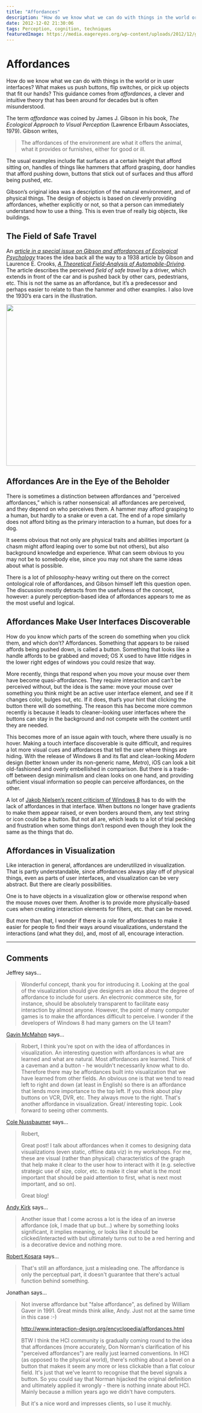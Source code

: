 ```yaml
---
title: "Affordances"
description: "How do we know what we can do with things in the world or in user interfaces? What makes us push buttons, flip switches, or pick up objects that fit our hands? This guidance comes from affordances, a clever and intuitive theory that has been around for decades but is often misunderstood."
date: 2012-12-02 21:30:06
tags: Perception, cognition, techniques
featuredImage: https://media.eagereyes.org/wp-content/uploads/2012/12/gibson-cars.png
---
```


# Affordances

How do we know what we can do with things in the world or in user interfaces? What makes us push buttons, flip switches, or pick up objects that fit our hands? This guidance comes from <em>affordances</em>, a clever and intuitive theory that has been around for decades but is often misunderstood.

The term <em>affordance</em> was coined by James J. Gibson in his book, <em>The Ecological Approach to Visual Perception</em> (Lawrence Erlbaum Associates, 1979). Gibson writes,

>	The affordances of the environment are what it offers the animal, what it provides or furnishes, either for good or ill.

The usual examples include flat surfaces at a certain height that afford sitting on, handles of things like hammers that afford grasping, door handles that afford pushing down, buttons that stick out of surfaces and thus afford being pushed, etc.

Gibson’s original idea was a description of the natural environment, and of physical things. The design of objects is based on cleverly providing affordances, whether explicitly or not, so that a person can immediately understand how to use a thing. This is even true of really big objects, like buildings.

## The Field of Safe Travel

An <a href="http://www.tandfonline.com/doi/abs/10.1207/S15326969ECO1502_1"><em>article in a special issue on Gibson and affordances of Ecological Psychology</em></a> traces the idea back all the way to a 1938 article by Gibson and Laurence E. Crooks, <a href="http://www.jstor.org/stable/1416145"><em>A Theoretical Field-Analysis of Automobile-Driving</em></a>. The article describes the perceived <em>field of safe travel</em> by a driver, which extends in front of the car and is pushed back by other cars, pedestrians, etc. This is not the same as an affordance, but it’s a predecessor and perhaps easier to relate to than the hammer and other examples. I also love the 1930’s era cars in the illustration.

<p align="center"><img class="aligncenter size-medium wp-image-2095" title="J.J. Gibson, Illustration from A Theoretical Field-Analysis of Automobile-Driving" alt="" src="https://media.eagereyes.org/wp-content/uploads/2012/12/gibson-cars.png" width="600" height="428" /></p>

## Affordances Are in the Eye of the Beholder

There is sometimes a distinction between affordances and “perceived affordances,” which is rather nonsensical: all affordances are perceived, and they depend on who perceives them. A hammer may afford grasping to a human, but hardly to a snake or even a cat. The end of a rope similarly does not afford biting as the primary interaction to a human, but does for a dog.

It seems obvious that not only are physical traits and abilities important (a chasm might afford leaping over to some but not others), but also background knowledge and experience. What can seem obvious to you may not be to somebody else, since you may not share the same ideas about what is possible.

There is a lot of philosophy-heavy writing out there on the correct ontological role of affordances, and Gibson himself left this question open. The discussion mostly detracts from the usefulness of the concept, however: a purely perception-based idea of affordances appears to me as the most useful and logical.

## Affordances Make User Interfaces Discoverable

How do you know which parts of the screen do something when you click them, and which don’t? Affordances. Something that appears to be raised affords being pushed down, is called a button. Something that looks like a handle affords to be grabbed and moved; OS X used to have little ridges in the lower right edges of windows you could resize that way.

More recently, things that respond when you move your mouse over them have become quasi-affordances. They require interaction and can’t be perceived without, but the idea is the same: move your mouse over something you think might be an active user interface element, and see if it changes color, bulges out, etc. If it does, that’s your hint that clicking the button there will do something. The reason this has become more common recently is because it leads to cleaner-looking user interfaces where the buttons can stay in the background and not compete with the content until they are needed.

This becomes more of an issue again with touch, where there usually is no hover. Making a touch interface discoverable is quite difficult, and requires a lot more visual cues and affordances that tell the user where things are hiding. With the release of Windows 8 and its flat and clean-looking <em>Modern</em> design (better known under its non-generic name, <em>Metro</em>), iOS can look a bit old-fashioned and overly embellished in comparison. But there is a trade-off between design minimalism and clean looks on one hand, and providing sufficient visual information so people can perceive affordances, on the other.

A lot of <a href="http://www.useit.com/alertbox/windows-8.html">Jakob Nielsen’s recent criticism of Windows 8</a> has to do with the lack of affordances in that interface. When buttons no longer have gradients to make them appear raised, or even borders around them, any text string or icon could be a button. But not all are, which leads to a lot of trial pecking and frustration when some things don’t respond even though they look the same as the things that do.

## Affordances in Visualization

Like interaction in general, affordances are underutilized in visualization. That is partly understandable, since affordances always play off of physical things, even as parts of user interfaces, and visualization can be very abstract. But there are clearly possibilities.

One is to have objects in a visualization glow or otherwise respond when the mouse moves over them. Another is to provide more physically-based cues when creating interaction elements for filters, etc. that can be moved.

But more than that, I wonder if there is a role for affordances to make it easier for people to find their ways around visualizations, understand the interactions (and what they do), and, most of all, encourage interaction.


<PostedBy />


<aside class="comments">

---
## Comments

Jeffrey says…
>	Wonderful concept, thank you for introducing it.  Looking at the goal of the visualization should give designers an idea about the degree of affordance to include for users.  An electronic commerce site, for instance, should be absolutely transparent to facilitate easy interaction by almost anyone.  However, the point of many computer games is to make the affordances difficult to perceive.  I wonder if the developers of Windows 8 had many gamers on the UI team?

<a href="http://makeapowerfulpoint.com" rel="nofollow noopener" target="_blank">Gavin McMahon</a> says…
>	Robert,
>	I think you're spot on with the idea of affordances in visualization. An interesting question with affordances is what are learned and what are natural. Most affordances are learned. Think of a caveman and a button - he wouldn't necessarily know what to do. Therefore there may be affordances built into visualization that we have learned from other fields. An obvious one is that we tend to read left to right and down (at least in English) so there is an affordance that lends more importance to the top left. If you think about play buttons on VCR, DVR, etc. They always move to the right. That's another affordance in visualization.
>	Great/ interesting topic. Look forward to seeing other comments.

<a href="http://www.storytellingwithdata.com" rel="nofollow noopener" target="_blank">Cole Nussbaumer</a> says…
>	Robert,
>	
>	Great post! I talk about affordances when it comes to designing data visualizations (even static, offline data viz) in my workshops. For me, these are visual (rather than physical) characteristics of the graph that help make it clear to the user how to interact with it (e.g. selective strategic use of size, color, etc. to make it clear what is the most important that should be paid attention to first, what is next most important, and so on).
>	
>	Great blog!

<a href="http://www.visualisingdata.com" rel="nofollow noopener" target="_blank">Andy Kirk</a> says…
>	Another issue that I come across a lot is the idea of an inverse affordance (ok, I made that up but...) where by something looks significant, it implies meaning, or looks like it should be clicked/interacted with but ultimately turns out to be a red herring and is a decorative device and nothing more.

<a href="/about" rel="nofollow noopener" target="_blank">Robert Kosara</a> says…
>	That's still an affordance, just a misleading one. The affordance is only the perceptual part, it doesn't guarantee that there's actual function behind something.

Jonathan says…
>	Not inverse affordance but "false affordance", as defined by William Gaver in 1991. Great minds think alike, Andy. Just not at the same time in this case :-)
>	
>	http://www.interaction-design.org/encyclopedia/affordances.html
>	
>	BTW I think the HCI community is gradually coming round to the idea that affordances (more accurately, Don Norman's clarification of his "perceived affordances") are really just learned conventions. In HCI (as opposed to the physical world), there's nothing about a bevel on a button that makes it seem any more or less clickable than a flat colour field. It's just that we've learnt to recognise that the bevel signals a button. So you could say that Norman hijacked the original definition and ultimately applied it wrongly - there is nothing innate about HCI. Mainly because a million years ago we didn't have computers. 
>	
>	But it's a nice word and impresses clients, so I use it muchly.

</aside>

